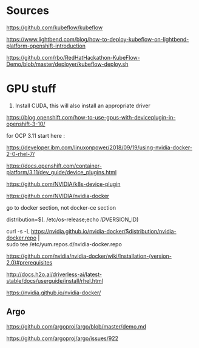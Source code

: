 # Sources

https://github.com/kubeflow/kubeflow

https://www.lightbend.com/blog/how-to-deploy-kubeflow-on-lightbend-platform-openshift-introduction

https://github.com/rbo/RedHatHackathon-KubeFlow-Demo/blob/master/deployer/kubeflow-deploy.sh


# GPU stuff

1. Install CUDA, this will also install an appropriate driver

https://blog.openshift.com/how-to-use-gpus-with-deviceplugin-in-openshift-3-10/

for OCP 3.11 start here :

https://developer.ibm.com/linuxonpower/2018/09/19/using-nvidia-docker-2-0-rhel-7/

https://docs.openshift.com/container-platform/3.11/dev_guide/device_plugins.html

https://github.com/NVIDIA/k8s-device-plugin

https://github.com/NVIDIA/nvidia-docker

go to docker section, not docker-ce section

distribution=$(. /etc/os-release;echo $ID$VERSION_ID)

curl -s -L https://nvidia.github.io/nvidia-docker/$distribution/nvidia-docker.repo | \
  sudo tee /etc/yum.repos.d/nvidia-docker.repo

https://github.com/nvidia/nvidia-docker/wiki/Installation-(version-2.0)#prerequisites

http://docs.h2o.ai/driverless-ai/latest-stable/docs/userguide/install/rhel.html


https://nvidia.github.io/nvidia-docker/

## Argo

https://github.com/argoproj/argo/blob/master/demo.md

https://github.com/argoproj/argo/issues/922